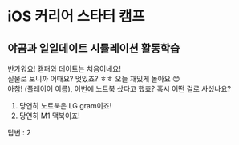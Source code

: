 # iOS 커리어 스타터 캠프

## 야곰과 일일데이트 시뮬레이션 활동학습

반가워요! 캠퍼와 데이트는 처음이네요!            
실물로 보니까 어때요? 멋있죠? ㅎㅎ 오늘 재밌게 놀아요 😊            
아참! (플레이어 이름), 이번에 노트북 샀다고 했죠? 혹시 어떤 걸로 사셨나요?            
            
1. 당연히 노트북은 LG gram이죠!            
2. 당연히 M1 맥북이죠!            


답변 : 2
